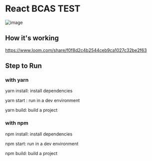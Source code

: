 # React BCAS TEST

![image](https://github.com/fantasyknight/react-bcas-test/assets/95362611/94648327-1751-4c68-bf75-00104b93e431)


## How it's working
https://www.loom.com/share/f0f8d2c4b2544ceb9ca1027c32be2f63


## Step to Run
### with yarn
yarn install: install dependencies

yarn start : run in a dev environment

yarn build: build a project

### with npm
npm install: install dependencies

npm start: run in a dev environment

npm build: build a project

